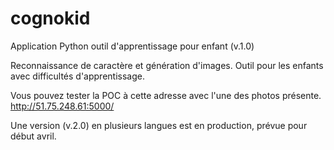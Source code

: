 # cognokid
Application Python outil d'apprentissage pour enfant (v.1.0)


Reconnaissance de caractère et génération d'images. Outil pour les enfants avec difficultés d'apprentissage.


Vous pouvez tester la POC à cette adresse avec l'une des photos présente.
http://51.75.248.61:5000/

Une version (v.2.0) en plusieurs langues est en production, prévue pour début avril.
